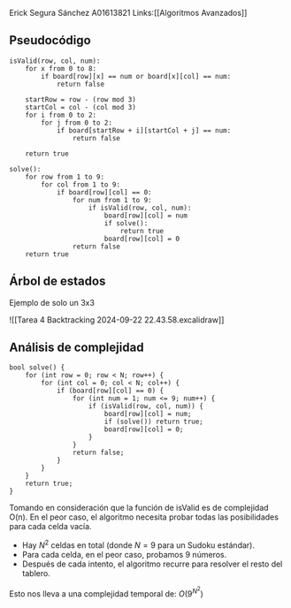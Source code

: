 Erick Segura Sánchez A01613821
Links:[[Algoritmos Avanzados]]
## Pseudocódigo

```
isValid(row, col, num):
    for x from 0 to 8:
        if board[row][x] == num or board[x][col] == num:
            return false
    
    startRow = row - (row mod 3)
    startCol = col - (col mod 3)
    for i from 0 to 2:
        for j from 0 to 2:
            if board[startRow + i][startCol + j] == num:
                return false
    
    return true

solve():
    for row from 1 to 9:
        for col from 1 to 9:
            if board[row][col] == 0:
                for num from 1 to 9:
                    if isValid(row, col, num):
                        board[row][col] = num
                        if solve():
                            return true
                        board[row][col] = 0
                return false
    return true
```

<div class="page-break" style="page-break-before: always;"></div>

## Árbol de estados
Ejemplo de solo un 3x3

![[Tarea 4 Backtracking 2024-09-22 22.43.58.excalidraw]]

<div class="page-break" style="page-break-before: always;"></div>

## Análisis de complejidad

```
bool solve() {
	for (int row = 0; row < N; row++) {
		for (int col = 0; col < N; col++) {
			if (board[row][col] == 0) {
				for (int num = 1; num <= 9; num++) {
					if (isValid(row, col, num)) {
						board[row][col] = num;
						if (solve()) return true;
						board[row][col] = 0;
					}
				}
				return false;
			}
		}
	}
	return true;
}
```

Tomando en consideración que la función de isValid es de complejidad O(n). En el peor caso, el algoritmo necesita probar todas las posibilidades para cada celda vacía.

- Hay $N^2$ celdas en total (donde $N = 9$ para un Sudoku estándar).
- Para cada celda, en el peor caso, probamos 9 números.
- Después de cada intento, el algoritmo recurre para resolver el resto del tablero.

Esto nos lleva a una complejidad temporal de:
$O(9^{N^2})$

